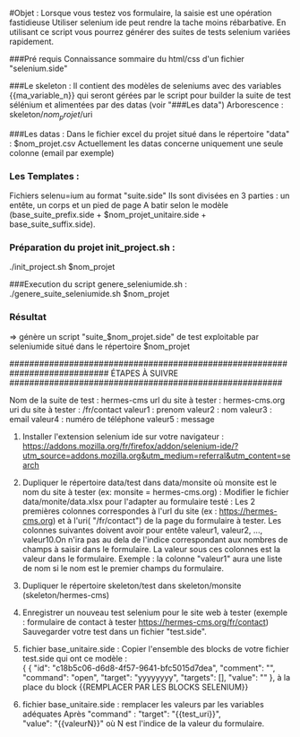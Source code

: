 #Objet : 
Lorsque vous testez vos formulaire, la saisie est une opération fastidieuse
Utiliser selenium ide peut rendre la tache moins rébarbative.
En utilisant ce script vous pourrez générer des suites de tests selenium variées rapidement.

###Pré requis
Connaissance sommaire du html/css d'un fichier "selenium.side"

###Le skeleton :
Il contient des modèles de seleniums avec des variables {{ma_variable_n}} qui seront gérées par le script pour builder la suite de test sélénium et alimentées par des datas (voir "###Les data")
Arborescence :
skeleton/$nom_projet/$uri

###Les datas : 
Dans le fichier excel du projet situé dans le répertoire "data" : $nom_projet.csv
Actuellement les datas concerne uniquement une seule colonne (email par exemple)

### Les Templates :
Fichiers selenu=ium au format "suite.side"
Ils sont divisées en 3 parties : un entête, un corps et un pied de page 
A batir selon le modèle (base_suite_prefix.side + $nom_projet_unitaire.side + base_suite_suffix.side).

### Préparation du projet init_project.sh :
./init_project.sh $nom_projet 

###Execution du script genere_seleniumide.sh :
./genere_suite_seleniumide.sh $nom_projet 

### Résultat
=> génère un script "suite_$nom_projet.side" de test exploitable par seleniumide situé dans le répertoire $nom_projet

############################################################################ ÉTAPES À SUIVRE #######################################################

Nom de la suite de test : hermes-cms
url du site à tester : hermes-cms.org
uri du site à tester : /fr/contact
valeur1 : prenom
valeur2 : nom
valeur3 : email
valeur4 : numéro de téléphone
valeur5 : message


1. Installer l'extension selenium ide sur votre navigateur : https://addons.mozilla.org/fr/firefox/addon/selenium-ide/?utm_source=addons.mozilla.org&utm_medium=referral&utm_content=search

2. Dupliquer le répertoire data/test dans data/monsite où monsite est le nom du site à tester (ex: monsite = hermes-cms.org) : 
Modifier le fichier data/monite/data.xlsx pour l'adapter au formulaire testé :
Les 2 premières colonnes correspondes à l'url du site (ex : https://hermes-cms.org) et à l'uri( "/fr/contact") de la page du formulaire à tester.
Les colonnes suivantes doivent avoir pour entête valeur1, valeur2, ..., valeur10.On n'ira pas au dela de l'indice correspondant aux nombres de champs à saisir dans le formulaire.
La valeur sous ces colonnes est la valeur dans le formulaire. 
Exemple : la colonne "valeur1" aura une liste de nom si le nom est le premier champs du formulaire.

3. Dupliquer le répertoire skeleton/test dans skeleton/monsite (skeleton/hermes-cms)

3. Enregistrer un nouveau test selenium pour le site web à tester (exemple : formulaire de contact à tester https://hermes-cms.org/fr/contact)
Sauvegarder votre test dans un fichier "test.side".

5. fichier base_unitaire.side :
Copier l'ensemble des blocks de votre fichier test.side qui ont ce modèle :  
	{
	{
	      "id": "c18b5c06-d6d8-4f57-9641-bfc5015d7dea",
	      "comment": "",
	      "command": "open",
	      "target": "yyyyyyyy",
	      "targets": [],
	      "value": ""
    	},
à la place du block {{REMPLACER PAR LES BLOCKS SELENIUM}}
    	    
6. fichier base_unitaire.side : remplacer les valeurs par les variables adéquates
	Après "command" :
		"target": "{{test_uri}}",    
		"value": "{{valeurN}}" où N est l'indice de la valeur du formulaire. 
    



